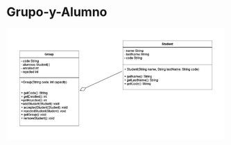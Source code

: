 # Grupo-y-Alumno
![Tarea 4 Diagrama de Clases](https://github.com/AngSan22/Grupo-y-Alumno/blob/main/Diagrama.jpg)

